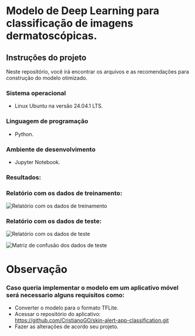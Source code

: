# Modelo de Deep Learning para classificação de imagens dermatoscópicas. 

## Instruções do projeto

Neste repositório, você irá encontrar os arquivos e as recomendações para construção do modelo otimizado.
 
### Sistema operacional

* Linux Ubuntu na versão 24.04.1 LTS.
 
### Linguagem de programação 

* Python.

### Ambiente de desenvolvimento

* Jupyter Notebook.
   
### Resultados:

### Relatório com os dados de treinamento:
 
![Relatório com os dados de treinamento](https://github.com/user-attachments/assets/a74592f4-1147-4854-968a-3d7d07d54e0a)

### Relatório com os dados de teste:
 
![Relatório com os dados de teste](https://github.com/user-attachments/assets/02207d75-1419-4625-b5c3-841593ff26f4)
 
![Matriz de confusão dos dados de teste](https://github.com/user-attachments/assets/9c72ef52-5772-447f-bb9c-fb9a3260b30f)

# Observação

### Caso queria implementar o modelo em um aplicativo móvel será necessario alguns requisitos como:

* Converter o modelo para o formato TFLite.
* Acessar o repositório do aplicativo: https://github.com/CristianoGO/skin-alert-app-classification.git
* Fazer as alterações de acordo seu projeto.





